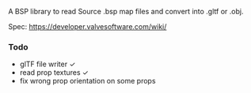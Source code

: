 A BSP library to read Source .bsp map files and convert into .gltf or .obj.

Spec: https://developer.valvesoftware.com/wiki/

### Todo

- glTF file writer  	                        ✓
- read prop textures                            ✓
- fix wrong prop orientation on some props
